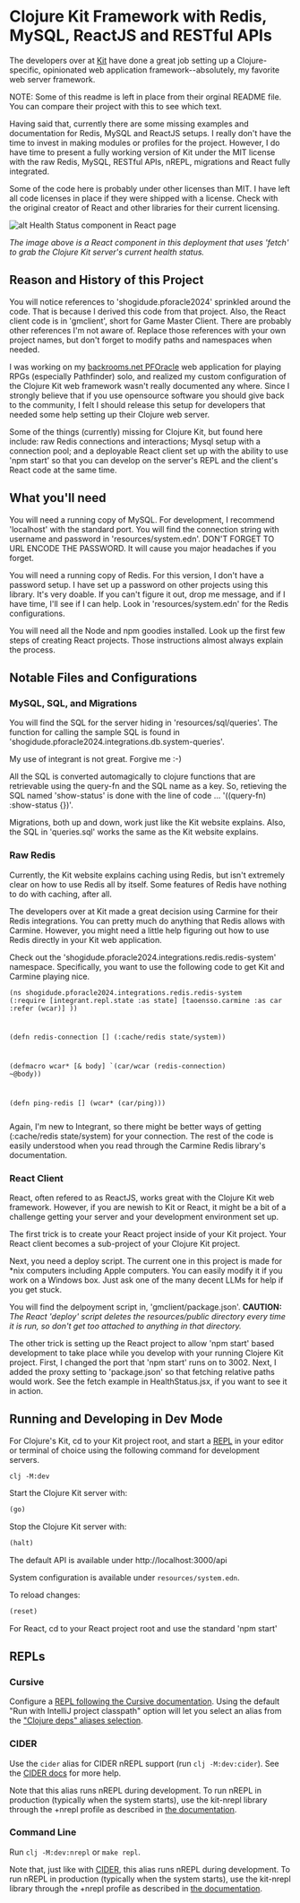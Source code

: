 # Clojure Kit Framework with Redis, MySQL, ReactJS and RESTful APIs

The developers over at [Kit](https://kit-clj.github.io/) have done a great job setting up a Clojure-specific, opinionated web application framework--absolutely, my favorite web server framework. 

NOTE: Some of this readme is left in place from their orginal README file. You can compare their project with this to see which text.

Having said that, currently there are some missing examples and documentation for Redis, MySQL and ReactJS setups. I really don't have the time to invest in making modules or profiles for the project. However, I do have time to present a fully working version of Kit under the MIT license with the raw Redis, MySQL, RESTful APIs, nREPL, migrations and React fully integrated.

Some of the code here is probably under other licenses than MIT. I have left all code licenses in place if they were shipped with a license. Check with the original creator of React and other libraries for their current licensing.

![alt Health Status component in React page](https://raw.githubusercontent.com/shogidude/clojure-kit-with-redis-mysql-react/main/readme_healthstatus.png)

<em>The image above is a React component in this deployment that uses 'fetch' to grab the Clojure Kit server's current health status.</em>

## Reason and History of this Project

You will notice references to 'shogidude.pforacle2024' sprinkled around the code. That is because I derived this code from that project. Also, the React client code is in 'gmclient', short for Game Master Client. There are probably other references I'm not aware of. Replace those references with your own project names, but don't forget to modify paths and namespaces when needed.

I was working on my [backrooms.net PFOracle](https://backrooms.net) web application for playing RPGs (especially Pathfinder) solo, and realized my custom configuration of the Clojure Kit web framework wasn't really documented any where. Since I strongly believe that if you use opensource software you should give back to the community, I felt I should release this setup for developers that needed some help setting up their Clojure web server.

Some of the things (currently) missing for Clojure Kit, but found here include: raw Redis connections and interactions; Mysql setup with a connection pool; and a deployable React client set up with the ability to use 'npm start' so that you can develop on the server's REPL and the client's React code at the same time.

## What you'll need

You will need a running copy of MySQL. For development, I recommend 'localhost' with the standard port. You will find the connection string with username and password in 'resources/system.edn'. DON'T FORGET TO URL ENCODE THE PASSWORD. It will cause you major headaches if you forget.

You will need a running copy of Redis. For this version, I don't have a password setup. I have set up a password on other projects using this library. It's very doable. If you can't figure it out, drop me message, and if I have time, I'll see if I can help. Look in 'resources/system.edn' for the Redis configurations.

You will need all the Node and npm goodies installed. Look up the first few steps of creating React projects. Those instructions almost always explain the process.

## Notable Files and Configurations

### MySQL, SQL, and Migrations

You will find the SQL for the server hiding in 'resources/sql/queries'. The function for calling the sample SQL is found in 'shogidude.pforacle2024.integrations.db.system-queries'. 

My use of integrant is not great. Forgive me :-)

All the SQL is converted automagically to clojure functions that are retrievable using the query-fn and the SQL name as a key. So, retieving the SQL named 'show-status' is done with the line of code ... '((query-fn) :show-status {})'.

Migrations, both up and down, work just like the Kit website explains. Also, the SQL in 'queries.sql' works the same as the Kit website explains.

### Raw Redis

Currently, the Kit website explains caching using Redis, but isn't extremely clear on how to use Redis all by itself. Some features of Redis have nothing to do with caching, after all.

The developers over at Kit made a great decision using Carmine for their Redis integrations. You can pretty much do anything that Redis allows with Carmine. However, you might need a little help figuring out how to use Redis directly in your Kit web application.

Check out the 'shogidude.pforacle2024.integrations.redis.redis-system' namespace. Specifically, you want to use the following code to get Kit and Carmine playing nice.

<code><pre>(ns shogidude.pforacle2024.integrations.redis.redis-system
  (:require
    [integrant.repl.state :as state]
    [taoensso.carmine :as car :refer (wcar)]
    ))

(defn redis-connection []
  (:cache/redis state/system))

(defmacro wcar* [& body] `(car/wcar (redis-connection) ~@body))

(defn ping-redis []
  (wcar* (car/ping)))</pre></code>

Again, I'm new to Integrant, so there might be better ways of getting (:cache/redis state/system) for your connection. The rest of the code is easily understood when you read through the Carmine Redis library's documentation.

### React Client

React, often refered to as ReactJS, works great with the Clojure Kit web framework. However, if you are newish to Kit or React, it might be a bit of a challenge getting your server and your development environment set up.

The first trick is to create your React project inside of your Kit project. Your React client becomes a sub-project of your Clojure Kit project.

Next, you need a deploy script. The current one in this project is made for *nix computers including Apple computers. You can easily modify it if you work on a Windows box. Just ask one of the many decent LLMs for help if you get stuck. 

You will find the delpoyment script in, 'gmclient/package.json'. <strong>CAUTION:</strong> <em>The React 'deploy' script deletes the resources/public directory every time it is run, so don't get too attached to anything in that directory.</em>

The other trick is setting up the React project to allow 'npm start' based development to take place while you develop with your running Clojere Kit project. First, I changed the port that 'npm start' runs on to 3002. Next, I added the proxy setting to 'package.json' so that fetching relative paths would work. See the fetch example in HealthStatus.jsx, if you want to see it in action.

## Running and Developing in Dev Mode

For Clojure's Kit, cd to your Kit project root, and start a [REPL](#repls) in your editor or terminal of choice using the following command for development servers.

```
clj -M:dev
```

Start the Clojure Kit server with:

```clojure
(go)
```

Stop the Clojure Kit server with:

```clojure
(halt)
```

The default API is available under http://localhost:3000/api

System configuration is available under `resources/system.edn`.

To reload changes:

```clojure
(reset)
```

For React, cd to your React project root and use the standard 'npm start'

## REPLs

### Cursive

Configure a [REPL following the Cursive documentation](https://cursive-ide.com/userguide/repl.html). Using the default "Run with IntelliJ project classpath" option will let you select an alias from the ["Clojure deps" aliases selection](https://cursive-ide.com/userguide/deps.html#refreshing-deps-dependencies).

### CIDER

Use the `cider` alias for CIDER nREPL support (run `clj -M:dev:cider`). See the [CIDER docs](https://docs.cider.mx/cider/basics/up_and_running.html) for more help.

Note that this alias runs nREPL during development. To run nREPL in production (typically when the system starts), use the kit-nrepl library through the +nrepl profile as described in [the documentation](https://kit-clj.github.io/docs/profiles.html#profiles).

### Command Line

Run `clj -M:dev:nrepl` or `make repl`.

Note that, just like with [CIDER](#cider), this alias runs nREPL during development. To run nREPL in production (typically when the system starts), use the kit-nrepl library through the +nrepl profile as described in [the documentation](https://kit-clj.github.io/docs/profiles.html#profiles).
